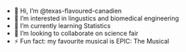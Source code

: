- 👋 Hi, I’m @texas-flavoured-canadien
- 👀 I’m interested in lingustics and biomedical engineering
- 🌱 I’m currently learning Statistics
- 💞️ I’m looking to collaborate on science fair
- ⚡ Fun fact: my favourite musical is EPIC: The Musical

<!---
texas-flavoured-canadien/texas-flavoured-canadien is a ✨ special ✨ repository because its `README.md` (this file) appears on your GitHub profile.
You can click the Preview link to take a look at your changes.
--->

